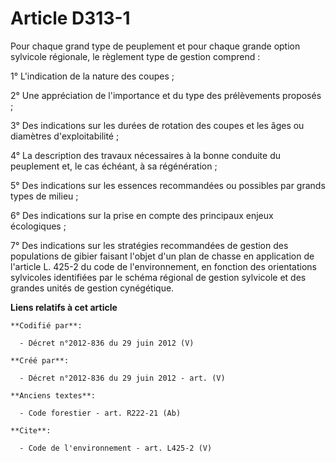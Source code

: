 # Article D313-1

Pour chaque grand type de peuplement et pour chaque grande option sylvicole régionale, le règlement type de gestion
comprend : 

1° L'indication de la nature des coupes ; 

2° Une appréciation de l'importance et du type des prélèvements proposés ; 

3° Des indications sur les durées de rotation des coupes et les âges ou diamètres d'exploitabilité ; 

4° La description des travaux nécessaires à la bonne conduite du peuplement et, le cas échéant, à sa régénération ; 

5° Des indications sur les essences recommandées ou possibles par grands types de milieu ; 

6° Des indications sur la prise en compte des principaux enjeux écologiques ; 

7° Des indications sur les stratégies recommandées de gestion des populations de gibier faisant l'objet d'un plan de chasse
en application de l'article L. 425-2 du code de l'environnement, en fonction des orientations sylvicoles identifiées par le
schéma régional de gestion sylvicole et des grandes unités de gestion cynégétique.

**Liens relatifs à cet article**

	**Codifié par**:

	  - Décret n°2012-836 du 29 juin 2012 (V)

	**Créé par**:

	  - Décret n°2012-836 du 29 juin 2012 - art. (V)

	**Anciens textes**:

	  - Code forestier - art. R222-21 (Ab)

	**Cite**:

	  - Code de l'environnement - art. L425-2 (V)
